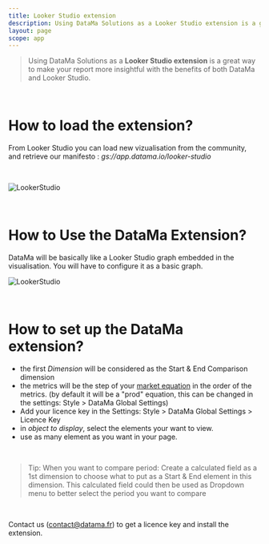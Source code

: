 ```yaml
---
title: Looker Studio extension
description: Using DataMa Solutions as a Looker Studio extension is a great way to make your report more insightful with the benefits of both DataMa and Looker Studio.
layout: page
scope: app
---
```



> Using DataMa Solutions as a **Looker Studio extension** is a great way to make your report more insightful with the benefits of both DataMa and Looker Studio.

<br>

# <b>How to load the extension?</b>


From Looker Studio you can load new vizualisation from the community, and retrieve our manifesto : <i>gs://app.datama.io/looker-studio</i>

<br>

![LookerStudio]({{site.url}}/{{site.baseurl}}/core_app/new/integration/images/LookerStudio_loadingExtension.gif)

<br>

# <b>How to Use the DataMa Extension?</b>

DataMa will be basically like a Looker Studio graph embedded in the visualisation. You will have to configure it as a basic graph. 

![LookerStudio]({{site.url}}/{{site.baseurl}}/core_app/new/integration/images/lookerstudio_extension.gif)

<br>

# <b>How to set up the DataMa extension?</b>

- the first <i>Dimension</i> will be considered as the Start & End Comparison dimension
- the metrics will be the step of your [market equation]({{site.url}}/{{site.baseurl}}/core_app/new/interface/subheader/metrics_relation.html) in the order of the metrics. (by default it will be a "prod" equation, this can be changed in the settings: Style > DataMa Global Settings)
- Add your licence key in the Settings: Style > DataMa Global Settings > Licence Key
- in <i>object to display</i>, select the elements your want to view. 
- use as many element as you want in your page. 

<br>

> Tip: When you want to compare period: Create a calculated field as a 1st dimension to choose what to put as a Start & End element in this dimension. This calculated field could then be used as Dropdown menu to better select the period you want to compare

<br>

Contact us (contact@datama.fr) to get a licence key and install the extension.

